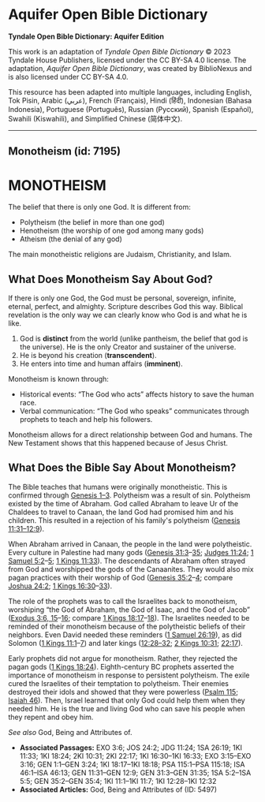 # Aquifer Open Bible Dictionary

**Tyndale Open Bible Dictionary: Aquifer Edition**

This work is an adaptation of *Tyndale Open Bible Dictionary* © 2023 Tyndale House Publishers, licensed under the CC BY\-SA 4\.0 license. The adaptation, *Aquifer Open Bible Dictionary*, was created by BiblioNexus and is also licensed under CC BY\-SA 4\.0\.

This resource has been adapted into multiple languages, including English, Tok Pisin, Arabic (عربي), French (Français), Hindi (हिंदी), Indonesian (Bahasa Indonesia), Portuguese (Português), Russian (Русский), Spanish (Español), Swahili (Kiswahili), and Simplified Chinese (简体中文).



--------------------------------

## Monotheism (id: 7195)

MONOTHEISM
==========

The belief that there is only one God. It is different from: 

* Polytheism (the belief in more than one god)
* Henotheism (the worship of one god among many gods)
* Atheism (the denial of any god)

The main monotheistic religions are Judaism, Christianity, and Islam.

What Does Monotheism Say About God?
-----------------------------------

If there is only one God, the God must be personal, sovereign, infinite, eternal, perfect, and almighty. Scripture describes God this way. Biblical revelation is the only way we can clearly know who God is and what he is like. 

1. God is **distinct** from the world (unlike pantheism, the belief that god is the universe). He is the only Creator and sustainer of the universe.
2. He is beyond his creation (**transcendent**).
3. He enters into time and human affairs (**imminent**).

Monotheism is known through: 

* Historical events: “The God who acts” affects history to save the human race.
* Verbal communication: “The God who speaks” communicates through prophets to teach and help his followers.

Monotheism allows for a direct relationship between God and humans. The New Testament shows that this happened because of Jesus Christ.

What Does the Bible Say About Monotheism?
-----------------------------------------

The Bible teaches that humans were originally monotheistic. This is confirmed through [Genesis 1–3](https://ref.ly/Gen1:1-Gen3:24). Polytheism was a result of sin. Polytheism existed by the time of Abraham. God called Abraham to leave Ur of the Chaldees to travel to Canaan, the land God had promised him and his children. This resulted in a rejection of his family's polytheism ([Genesis 11:31–12:9](https://ref.ly/Gen11:31-Gen12:9)).

When Abraham arrived in Canaan, the people in the land were polytheistic. Every culture in Palestine had many gods ([Genesis 31:3](https://ref.ly/Gen31:3-Gen31:35)–[35](https://ref.ly/Gen31:3-Gen31:35); [Judges 11:24](https://ref.ly/Judg11:24); [1 Samuel 5:2](https://ref.ly/1Sam5:2-1Sam5:5)–[5](https://ref.ly/1Sam5:2-1Sam5:5); [1 Kings 11:33](https://ref.ly/1Kgs11:33)). The descendants of Abraham often strayed from God and worshipped the gods of the Canaanites. They would also mix pagan practices with their worship of God ([Genesis 35:2](https://ref.ly/Gen35:2-Gen35:4)–[4](https://ref.ly/Gen35:2-Gen35:4); compare [Joshua 24:2](https://ref.ly/Josh24:2); [1 Kings 16:30](https://ref.ly/1Kgs16:30-1Kgs16:33)–[33](https://ref.ly/1Kgs16:30-1Kgs16:33)). 

The role of the prophets was to call the Israelites back to monotheism, worshiping “the God of Abraham, the God of Isaac, and the God of Jacob” ([Exodus 3:6, 15](https://ref.ly/Exod3:6,Exod3:15-Exod3:16)–[16](https://ref.ly/Exod3:6,Exod3:15-Exod3:16); compare [1 Kings 18:17](https://ref.ly/1Kgs18:17-1Kgs18:18)–[18](https://ref.ly/1Kgs18:17-1Kgs18:18)). The Israelites needed to be reminded of their monotheism because of the polytheistic beliefs of their neighbors. Even David needed these reminders ([1 Samuel 26:19](https://ref.ly/1Sam26:19)), as did Solomon ([1 Kings 11:1](https://ref.ly/1Kgs11:1-1Kgs11:7)–[7](https://ref.ly/1Kgs11:1-1Kgs11:7)) and later kings ([12:28–32](https://ref.ly/1Kgs12:28-1Kgs12:32); [2 Kings 10:31](https://ref.ly/2Kgs10:31); [22:17](https://ref.ly/2Kgs22:17)).

Early prophets did not argue for monotheism. Rather, they rejected the pagan gods ([1 Kings 18:24](https://ref.ly/1Kgs18:24)). Eighth\-century BC prophets asserted the importance of monotheism in response to persistent polytheism. The exile cured the Israelites of their temptation to polytheism. Their enemies destroyed their idols and showed that they were powerless ([Psalm 115](https://ref.ly/Ps115:1-Ps115:18); [Isaiah 46](https://ref.ly/Isa46:1-Isa46:13)). Then, Israel learned that only God could help them when they needed him. He is the true and living God who can save his people when they repent and obey him.

*See also* God, Being and Attributes of.

* **Associated Passages:** EXO 3:6; JOS 24:2; JDG 11:24; 1SA 26:19; 1KI 11:33; 1KI 18:24; 2KI 10:31; 2KI 22:17; 1KI 16:30–1KI 16:33; EXO 3:15–EXO 3:16; GEN 1:1–GEN 3:24; 1KI 18:17–1KI 18:18; PSA 115:1–PSA 115:18; ISA 46:1–ISA 46:13; GEN 11:31–GEN 12:9; GEN 31:3–GEN 31:35; 1SA 5:2–1SA 5:5; GEN 35:2–GEN 35:4; 1KI 11:1–1KI 11:7; 1KI 12:28–1KI 12:32
* **Associated Articles:** God, Being and Attributes of (ID: 5497)

